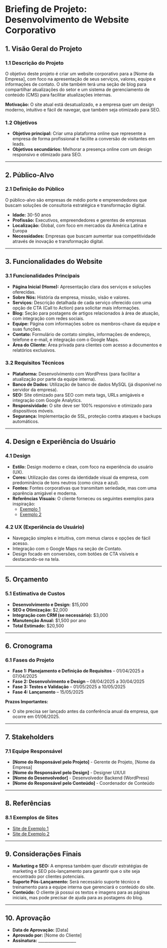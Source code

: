 # Briefing de Projeto: Desenvolvimento de Website Corporativo

## 1. Visão Geral do Projeto

### 1.1 Descrição do Projeto
O objetivo deste projeto é criar um website corporativo para a [Nome da Empresa], com foco na apresentação de seus serviços, valores, equipe e informações de contato. O site também terá uma seção de blog para compartilhar atualizações do setor e um sistema de gerenciamento de conteúdo (CMS) para facilitar atualizações internas.

**Motivação:** O site atual está desatualizado, e a empresa quer um design moderno, intuitivo e fácil de navegar, que também seja otimizado para SEO.

### 1.2 Objetivos
- **Objetivo principal:** Criar uma plataforma online que represente a empresa de forma profissional e facilite a conversão de visitantes em leads.
- **Objetivos secundários:** Melhorar a presença online com um design responsivo e otimizado para SEO.

---

## 2. Público-Alvo

### 2.1 Definição do Público
O público-alvo são empresas de médio porte e empreendedores que buscam soluções de consultoria estratégica e transformação digital.

- **Idade:** 30-50 anos
- **Profissão:** Executivos, empreendedores e gerentes de empresas
- **Localização:** Global, com foco em mercados da América Latina e Europa
- **Necessidades:** Empresas que buscam aumentar sua competitividade através de inovação e transformação digital.

---

## 3. Funcionalidades do Website

### 3.1 Funcionalidades Principais
- **Página Inicial (Home):** Apresentação clara dos serviços e soluções oferecidas.
- **Sobre Nós:** História da empresa, missão, visão e valores.
- **Serviços:** Descrição detalhada de cada serviço oferecido com uma opção de CTA (Call to Action) para solicitar mais informações.
- **Blog:** Seção para postagens de artigos relacionados à área de atuação, com integração com redes sociais.
- **Equipe:** Página com informações sobre os membros-chave da equipe e suas funções.
- **Contato:** Formulário de contato simples, informações de endereço, telefone e e-mail, e integração com o Google Maps.
- **Área do Cliente:** Área privada para clientes com acesso a documentos e relatórios exclusivos.

### 3.2 Requisitos Técnicos
- **Plataforma:** Desenvolvimento com WordPress (para facilitar a atualização por parte da equipe interna).
- **Banco de Dados:** Utilização de banco de dados MySQL (já disponível no servidor da empresa).
- **SEO:** Site otimizado para SEO com meta tags, URLs amigáveis e integração com Google Analytics.
- **Responsividade:** O site deve ser 100% responsivo e otimizado para dispositivos móveis.
- **Segurança:** Implementação de SSL, proteção contra ataques e backups automáticos.

---

## 4. Design e Experiência do Usuário

### 4.1 Design
- **Estilo:** Design moderno e clean, com foco na experiência do usuário (UX).
- **Cores:** Utilização das cores da identidade visual da empresa, com predominância de tons neutros (como cinza e azul).
- **Fontes:** Fontes corporativas que transmitam seriedade, mas com uma aparência amigável e moderna.
- **Referências Visuais:** O cliente forneceu os seguintes exemplos para inspiração:
  - [Exemplo 1](https://www.exemplo1.com)
  - [Exemplo 2](https://www.exemplo2.com)

### 4.2 UX (Experiência do Usuário)
- Navegação simples e intuitiva, com menus claros e opções de fácil acesso.
- Integração com o Google Maps na seção de Contato.
- Design focado em conversões, com botões de CTA visíveis e destacando-se na tela.

---

## 5. Orçamento

### 5.1 Estimativa de Custos
- **Desenvolvimento e Design:** $15,000
- **SEO e Otimização:** $2,000
- **Integração com CRM (se necessário):** $3,000
- **Manutenção Anual:** $1,500 por ano
- **Total Estimado:** $20,500

---

## 6. Cronograma

### 6.1 Fases do Projeto
- **Fase 1: Planejamento e Definição de Requisitos** – 01/04/2025 a 07/04/2025
- **Fase 2: Desenvolvimento e Design** – 08/04/2025 a 30/04/2025
- **Fase 3: Testes e Validação** – 01/05/2025 a 10/05/2025
- **Fase 4: Lançamento** – 15/05/2025

**Prazos Importantes:**
- O site precisa ser lançado antes da conferência anual da empresa, que ocorre em 01/06/2025.

---

## 7. Stakeholders

### 7.1 Equipe Responsável
- **[Nome do Responsável pelo Projeto]** - Gerente de Projeto, [Nome da Empresa]
- **[Nome do Responsável pelo Design]** - Designer UX/UI
- **[Nome do Desenvolvedor]** - Desenvolvedor Backend (WordPress)
- **[Nome do Responsável pelo Conteúdo]** - Coordenador de Conteúdo

---

## 8. Referências

### 8.1 Exemplos de Sites
- [Site de Exemplo 1](https://www.exemplo1.com)
- [Site de Exemplo 2](https://www.exemplo2.com)

---

## 9. Considerações Finais

- **Marketing e SEO:** A empresa também quer discutir estratégias de marketing e SEO pós-lançamento para garantir que o site seja encontrado por clientes potenciais.
- **Suporte Pós-Lançamento:** Será necessário suporte técnico e treinamento para a equipe interna que gerenciará o conteúdo do site.
- **Conteúdo:** O cliente já possui os textos e imagens para as páginas iniciais, mas pode precisar de ajuda para as postagens do blog.

---

## 10. Aprovação

- **Data de Aprovação:** [Data]
- **Aprovado por:** [Nome do Cliente]
- **Assinatura:** ___________________
